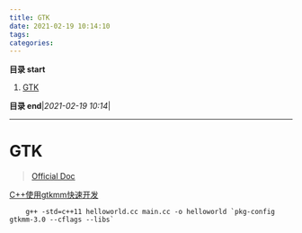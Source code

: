 ```yaml
---
title: GTK
date: 2021-02-19 10:14:10
tags: 
categories: 
---
```


**目录 start**

1. [GTK](#gtk)

**目录 end**|_2021-02-19 10:14_|
****************************************
# GTK

> [Official Doc](https://www.gtk.org/docs/)  

[C++使用gtkmm快速开发](https://www.gtk.org/docs/language-bindings/cpp/)
```
    g++ -std=c++11 helloworld.cc main.cc -o helloworld `pkg-config gtkmm-3.0 --cflags --libs`
```

